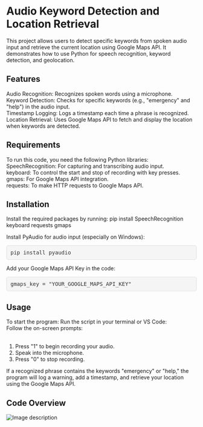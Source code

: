 # Audio Keyword Detection and Location Retrieval
This project allows users to detect specific keywords from spoken audio input and retrieve the current location using Google Maps API. It demonstrates how to use Python for speech recognition, keyword detection, and geolocation.

<h2>Features</h2> 
<p>
Audio Recognition: Recognizes spoken words using a microphone.<br>
Keyword Detection: Checks for specific keywords (e.g., "emergency" and "help") in the audio input.<br>
Timestamp Logging: Logs a timestamp each time a phrase is recognized.<br>
Location Retrieval: Uses Google Maps API to fetch and display the location when keywords are detected.<br>
</p>

<h2>Requirements</h2> 
<p>
To run this code, you need the following Python libraries:<br>
SpeechRecognition: For capturing and transcribing audio input.<br>
keyboard: To control the start and stop of recording with key presses.<br>
gmaps: For Google Maps API integration.<br>
requests: To make HTTP requests to Google Maps API.<br>
</p>

<h2>Installation</h2> 

Install the required packages by running:
pip install SpeechRecognition keyboard requests gmaps

Install PyAudio for audio input (especially on Windows):
<p style="background-color: #f5f5f5; border: 1px solid #ddd; padding: 10px; border-radius: 5px; font-family: monospace; font-size: 1em; color: #333;">
    pip install pyaudio
</p>


Add your Google Maps API Key in the code:
<p style="background-color: #f5f5f5; border: 1px solid #ddd; padding: 10px; border-radius: 5px; font-family: monospace; font-size: 1em; color: #333;">
gmaps_key = "YOUR_GOOGLE_MAPS_API_KEY"<br>
</p>


<h2>Usage</h2>
To start the program:
Run the script in your terminal or VS Code:<br>
Follow the on-screen prompts:
<br><br>
<ol>
 <li> Press "1" to begin recording your audio.</li>
 <li>Speak into the microphone.</li>
 <li>Press "0" to stop recording.</li>
</ol>

If a recognized phrase contains the keywords "emergency" or "help," the program will log a warning, add a timestamp, and retrieve your location using the Google Maps API.

<h2>Code Overview </h2>


![Image description](https://github.com/user-attachments/assets/020119c3-1b94-4e20-a732-03d1ff2b4ef3)

